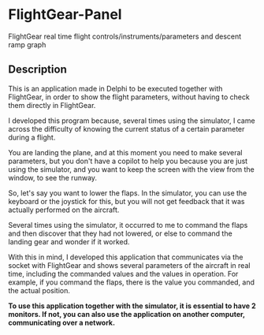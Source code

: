 # FlightGear-Panel
FlightGear real time flight controls/instruments/parameters and descent ramp graph

## Description

This is an application made in Delphi to be executed together with FlightGear, in order to show the flight parameters, without having to check them directly in FlightGear.

I developed this program because, several times using the simulator, I came across the difficulty of knowing the current status of a certain parameter during a flight.

You are landing the plane, and at this moment you need to make several parameters, but you don't have a copilot to help you because you are just using the simulator, and you want to keep the screen with the view from the window, to see the runway.

So, let's say you want to lower the flaps. In the simulator, you can use the keyboard or the joystick for this, but you will not get feedback that it was actually performed on the aircraft.

Several times using the simulator, it occurred to me to command the flaps and then discover that they had not lowered, or else to command the landing gear and wonder if it worked.

With this in mind, I developed this application that communicates via the socket with FlightGear and shows several parameters of the aircraft in real time, including the commanded values ​​and the values ​​in operation. For example, if you command the flaps, there is the value you commanded, and the actual position.

**To use this application together with the simulator, it is essential to have 2 monitors. If not, you can also use the application on another computer, communicating over a network.**